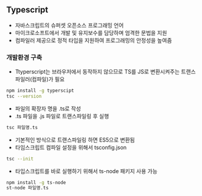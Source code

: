## Typescript
- 자바스크립트의 슈퍼셋 오픈소스 프로그래밍 언어 
- 마이크로소프트에서 개발 및 유지보수를 담당하며 엄격한 문법을 지원 
- 컴파일러 제공으로 정적 타입을 지원하여 프로그래밍의 안정성을 높여줌 

### 개발환경 구축
- Ttyperscript는 브라우저에서 동작하지 않으므로 TS를 JS로 변환시켜주는 트랜스파일러(컴파일)가 필요

```bash
npm install -g typerscipt
tsc --version
```

- 파일의 확장자 명을 .ts로 작성
- .ts 파일을 .js 파일로 트랜스파일링 후 실행 

```bash
tsc 파일명.ts
```

- 기본적인 방식으로 트랜스파일링 하면 ES5으로 변환됨 
- 타임스크립트 컴파일 설정을 위해서 tsconfig.json

```bash
tsc --init 
```

- 타입스크립트를 바로 실행하기 위해서 ts-node 패키지 사용 가능

```bash
npm install -g ts-node 
st-node 파일명.ts
```